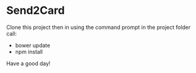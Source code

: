 # Send2Card

Clone this project then in using the command prompt in the project folder call:

- bower update
- npm install

Have a good day!
